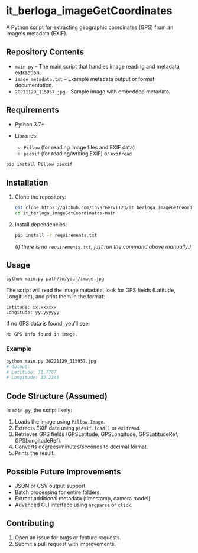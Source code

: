 # it\_berloga\_imageGetCoordinates

A Python script for extracting geographic coordinates (GPS) from an image's metadata (EXIF).

## Repository Contents

* `main.py` – The main script that handles image reading and metadata extraction.
* `image_metadata.txt` – Example metadata output or format documentation.
* `20221129_115957.jpg` – Sample image with embedded metadata.

## Requirements

* Python 3.7+
* Libraries:

  * `Pillow` (for reading image files and EXIF data)
  * `piexif` (for reading/writing EXIF) or `exifread`

```bash
pip install Pillow piexif
```

## Installation

1. Clone the repository:

   ```bash
   git clone https://github.com/InvarGervi123/it_berloga_imageGetCoordinates-main.git
   cd it_berloga_imageGetCoordinates-main
   ```

2. Install dependencies:

   ```bash
   pip install -r requirements.txt
   ```

   *(If there is no `requirements.txt`, just run the command above manually.)*

## Usage

```bash
python main.py path/to/your/image.jpg
```

The script will read the image metadata, look for GPS fields (Latitude, Longitude), and print them in the format:

```
Latitude: xx.xxxxxx
Longitude: yy.yyyyyy
```

If no GPS data is found, you’ll see:

```
No GPS info found in image.
```

### Example

```bash
python main.py 20221129_115957.jpg
# Output:
# Latitude: 31.7767
# Longitude: 35.2345
```

## Code Structure (Assumed)

In `main.py`, the script likely:

1. Loads the image using `Pillow.Image`.
2. Extracts EXIF data using `piexif.load()` or `exifread`.
3. Retrieves GPS fields (GPSLatitude, GPSLongitude, GPSLatitudeRef, GPSLongitudeRef).
4. Converts degrees/minutes/seconds to decimal format.
5. Prints the result.

## Possible Future Improvements

* JSON or CSV output support.
* Batch processing for entire folders.
* Extract additional metadata (timestamp, camera model).
* Advanced CLI interface using `argparse` or `click`.

## Contributing

1. Open an issue for bugs or feature requests.
2. Submit a pull request with improvements.
